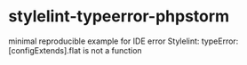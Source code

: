 # stylelint-typeerror-phpstorm
minimal reproducible example for IDE error Stylelint: typeError: [configExtends].flat is not a function
